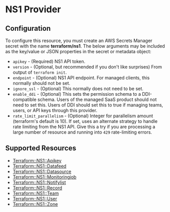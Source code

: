 # NS1 Provider

## Configuration

To configure this resource, you must create an AWS Secrets Manager secret with the name **terraform/ns1**. The below arguments may be included as the key/value or JSON properties in the secret or metadata object:

* `apikey` - (Required) NS1 API token.
* `version` - (Optional, but recommended if you don't like surprises) From
  output of `terraform init`.
* `endpoint` - (Optional) NS1 API endpoint. For managed clients, this normally
  should not be set.
* `ignore_ssl` - (Optional) This normally does not need to be set.
* `enable_ddi` - (Optional) This sets the permission schema to a DDI-compatible schema. 
Users of the managed SaaS product should not need to set this.
Users of DDI should set this to true if managing teams, users, or API keys through this provider.
* `rate_limit_parallelism` - (Optional) Integer for parallelism amount
  (terraform's default is 10). If set, uses an alternate strategy to handle
  rate limiting from the NS1 API. Give this a try if you are processing a large
  number of resource and running into `429` rate-limiting errors.


## Supported Resources

* [Terraform::NS1::Apikey](../resources/ns1/Terraform-NS1-Apikey/docs/README.md)
* [Terraform::NS1::Datafeed](../resources/ns1/Terraform-NS1-Datafeed/docs/README.md)
* [Terraform::NS1::Datasource](../resources/ns1/Terraform-NS1-Datasource/docs/README.md)
* [Terraform::NS1::Monitoringjob](../resources/ns1/Terraform-NS1-Monitoringjob/docs/README.md)
* [Terraform::NS1::Notifylist](../resources/ns1/Terraform-NS1-Notifylist/docs/README.md)
* [Terraform::NS1::Record](../resources/ns1/Terraform-NS1-Record/docs/README.md)
* [Terraform::NS1::Team](../resources/ns1/Terraform-NS1-Team/docs/README.md)
* [Terraform::NS1::User](../resources/ns1/Terraform-NS1-User/docs/README.md)
* [Terraform::NS1::Zone](../resources/ns1/Terraform-NS1-Zone/docs/README.md)